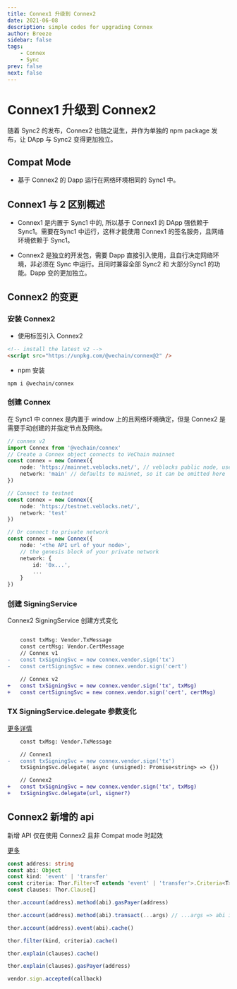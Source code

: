 ```yaml
---
title: Connex1 升级到 Connex2
date: 2021-06-08
description: simple codes for upgrading Connex
author: Breeze
sidebar: false
tags:
    - Connex
    - Sync
prev: false
next: false
---
```


# Connex1 升级到 Connex2

随着 Sync2 的发布，Connex2 也随之诞生，并作为单独的 npm package 发布，让 DApp 与 Sync2 变得更加独立。

## Compat Mode
-   基于 Connex2 的 Dapp 运行在网络环境相同的 Sync1 中。
## Connex1 与 2 区别概述
-   Connex1 是内置于 Sync1 中的, 所以基于 Connex1 的 DApp 强依赖于Sync1。需要在Sync1 中运行，这样才能使用 Connex1 的签名服务，且网络环境依赖于 Sync1。

-   Connex2 是独立的开发包，需要 Dapp 直接引入使用，且自行决定网络环境，非必须在 Sync 中运行。且同时兼容全部 Sync2 和 大部分Sync1 的功能。Dapp 变的更加独立。

## Connex2 的变更

### 安装 Connex2
- 使用标签引入 Connex2
``` html
<!-- install the latest v2 -->
<script src="https://unpkg.com/@vechain/connex@2" />
```
- npm 安装

```
npm i @vechain/connex
```

### 创建 Connex
在 Sync1 中 connex 是内置于 window 上的且网络环境确定，但是 Connex2 是需要手动创建的并指定节点及网络。

``` ts
// connex v2
import Connex from '@vechain/connex'
// Create a Connex object connects to VeChain mainnet
const connex = new Connex({
    node: 'https://mainnet.veblocks.net/', // veblocks public node, use your own if needed
    network: 'main' // defaults to mainnet, so it can be omitted here
})

// Connect to testnet
const connex = new Connex({
    node: 'https://testnet.veblocks.net/',
    network: 'test'
})

// Or connect to private network
const connex = new Connex({
    node: '<the API url of your node>',
    // the genesis block of your private network
    network: {
        id: '0x...',
        ...
    }
})

```

### 创建 SigningService
Connex2 SigningService 创建方式变化

```diff

    const txMsg: Vendor.TxMessage
    const certMsg: Vendor.CertMessage
    // Connex v1
-   const txSigningSvc = new connex.vendor.sign('tx')
-   const certSigningSvc = new connex.vendor.sign('cert')

    // Connex v2
+   const txSigningSvc = new connex.vendor.sign('tx', txMsg)
+   const certSigningSvc = new connex.vendor.sign('cert', certMsg)
```

### TX SigningService.delegate 参数变化

[更多详情](/connex/api.html#transaction-signing-service)
```diff
    const txMsg: Vendor.TxMessage

    // Connex1
-   const txSigningSvc = new connex.vendor.sign('tx')
    txSigningSvc.delegate( async (unsigned): Promise<string> => {})

    // Connex2
+   const txSigningSvc = new connex.vendor.sign('tx', txMsg)
+   txSigningSvc.delegate(url, signer?)
```

## Connex2 新增的 api

新增 API 仅在使用 Connex2 且非 Compat mode 时起效

[更多](/connex/api.html)

```typescript
const address: string
const abi: Object
const kind: 'event' | 'transfer'
const criteria: Thor.Filter<T extends 'event' | 'transfer'>.Criteria<T>[]
const clauses: Thor.Clause[]

thor.account(address).method(abi).gasPayer(address)

thor.account(address).method(abi).transact(...args) // ...args => abi inputs

thor.account(address).event(abi).cache()

thor.filter(kind, criteria).cache()

thor.explain(clauses).cache()

thor.explain(clauses).gasPayer(address)

vendor.sign.accepted(callback)
```
